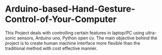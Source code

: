 # Arduino-based-Hand-Gesture-Control-of-Your-Computer

This Project deals with controlling certain features in laptop/PC using ultra-sonic sensors, Arduino uno, Python open cv. The main objective behind the project is to create human machine interface more flexible than the traditional method with cost effective manner.

